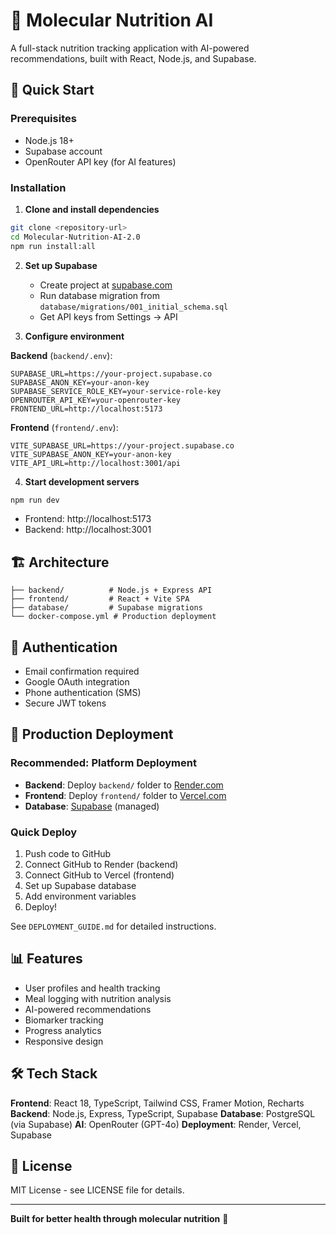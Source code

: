 # 🧬 Molecular Nutrition AI

A full-stack nutrition tracking application with AI-powered recommendations, built with React, Node.js, and Supabase.

## 🚀 Quick Start

### Prerequisites
- Node.js 18+
- Supabase account
- OpenRouter API key (for AI features)

### Installation

1. **Clone and install dependencies**
```bash
git clone <repository-url>
cd Molecular-Nutrition-AI-2.0
npm run install:all
```

2. **Set up Supabase**
   - Create project at [supabase.com](https://supabase.com)
   - Run database migration from `database/migrations/001_initial_schema.sql`
   - Get API keys from Settings → API

3. **Configure environment**

**Backend** (`backend/.env`):
```env
SUPABASE_URL=https://your-project.supabase.co
SUPABASE_ANON_KEY=your-anon-key
SUPABASE_SERVICE_ROLE_KEY=your-service-role-key
OPENROUTER_API_KEY=your-openrouter-key
FRONTEND_URL=http://localhost:5173
```

**Frontend** (`frontend/.env`):
```env
VITE_SUPABASE_URL=https://your-project.supabase.co
VITE_SUPABASE_ANON_KEY=your-anon-key
VITE_API_URL=http://localhost:3001/api
```

4. **Start development servers**
```bash
npm run dev
```

- Frontend: http://localhost:5173
- Backend: http://localhost:3001

## 🏗️ Architecture

```
├── backend/          # Node.js + Express API
├── frontend/         # React + Vite SPA
├── database/         # Supabase migrations
└── docker-compose.yml # Production deployment
```

## 🔐 Authentication

- Email confirmation required
- Google OAuth integration
- Phone authentication (SMS)
- Secure JWT tokens

## 🚢 Production Deployment

### Recommended: Platform Deployment
- **Backend**: Deploy `backend/` folder to [Render.com](https://render.com)
- **Frontend**: Deploy `frontend/` folder to [Vercel.com](https://vercel.com)
- **Database**: [Supabase](https://supabase.com) (managed)

### Quick Deploy
1. Push code to GitHub
2. Connect GitHub to Render (backend)
3. Connect GitHub to Vercel (frontend)
4. Set up Supabase database
5. Add environment variables
6. Deploy!

See `DEPLOYMENT_GUIDE.md` for detailed instructions.

## 📊 Features

- User profiles and health tracking
- Meal logging with nutrition analysis
- AI-powered recommendations
- Biomarker tracking
- Progress analytics
- Responsive design

## 🛠️ Tech Stack

**Frontend**: React 18, TypeScript, Tailwind CSS, Framer Motion, Recharts
**Backend**: Node.js, Express, TypeScript, Supabase
**Database**: PostgreSQL (via Supabase)
**AI**: OpenRouter (GPT-4o)
**Deployment**: Render, Vercel, Supabase

## 📄 License

MIT License - see LICENSE file for details.

---

**Built for better health through molecular nutrition** 🧬